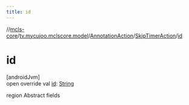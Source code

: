 ```yaml
---
title: id
---
```

//[mcls-core](../../../../index.html)/[tv.mycujoo.mclscore.model](../../index.html)/[AnnotationAction](../index.html)/[SkipTimerAction](index.html)/[id](id.html)



# id



[androidJvm]\
open override val [id](id.html): [String](https://kotlinlang.org/api/latest/jvm/stdlib/kotlin/-string/index.html)



region Abstract fields




